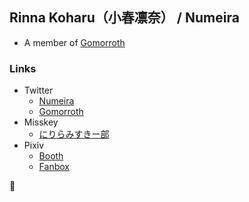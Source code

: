 ## Rinna Koharu（小春凛奈） / Numeira
- A member of [Gomorroth](https://github.com/Gomorroth)

### Links
- Twitter
  - [Numeira](https://x.com/numeira)
  - [Gomorroth](https://x.com/gomorroth)
- Misskey
  - [にりらみすきー部](https://misskey.niri.la/@numeira)
- Pixiv
  - [Booth](https://ashley-scarlet.booth.pm/)
  - [Fanbox](https://rerigferl.fanbox.cc/)
 

🐍
